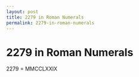 ```yaml
---
layout: post
title: 2279 in Roman Numerals
permalink: 2279-in-roman-numerals
---
```


# 2279 in Roman Numerals

2279 = MMCCLXXIX
